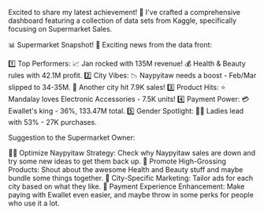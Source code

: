Excited to share my latest achievement! 
🚀 I've crafted a comprehensive dashboard featuring a collection of data sets from Kaggle, specifically focusing on Supermarket Sales.

📊 Supermarket Snapshot! 🚀 Exciting news from the data front:

1️⃣ Top Performers:
📈 Jan rocked with 135M revenue!
💰 Health & Beauty rules with 42.1M profit.
2️⃣ City Vibes:
📉 Naypyitaw needs a boost - Feb/Mar slipped to 34-35M.
🚀 Another city hit 7.9K sales!
3️⃣ Product Hits:
⭐️ Mandalay loves Electronic Accessories - 7.5K units!
4️⃣ Payment Power:
💳 Ewallet's king - 36%, 133.47M total.
5️⃣ Gender Spotlight:
👩‍🦰 Ladies lead with 53% - 27K purchases.

Suggestion to the Supermarket Owner:

🕵️‍♂️ Optimize Naypyitaw Strategy: Check why Naypyitaw sales are down and try some new ideas to get them back up.
🚀 Promote High-Grossing Products: Shout about the awesome Health and Beauty stuff and maybe bundle some things together.
🎯 City-Specific Marketing: Tailor ads for each city based on what they like.
💼 Payment Experience Enhancement: Make paying with Ewallet even easier, and maybe throw in some perks for people who use it a lot.
